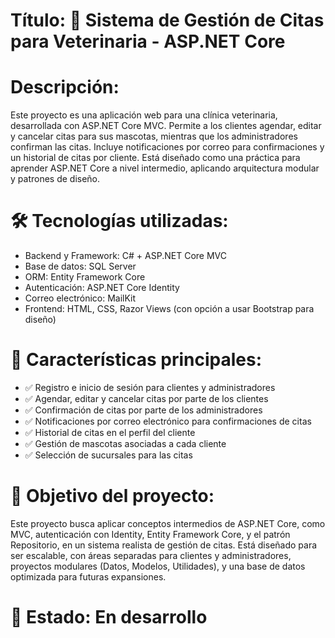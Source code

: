 # Título: 🐾 Sistema de Gestión de Citas para Veterinaria - ASP.NET Core

# Descripción:
Este proyecto es una aplicación web para una clínica veterinaria, desarrollada con ASP.NET Core MVC. Permite a los clientes agendar, editar y cancelar citas para sus mascotas, mientras que los administradores confirman las citas. Incluye notificaciones por correo para confirmaciones y un historial de citas por cliente. Está diseñado como una práctica para aprender ASP.NET Core a nivel intermedio, aplicando arquitectura modular y patrones de diseño.

# 🛠️ Tecnologías utilizadas:
- Backend y Framework: C# + ASP.NET Core MVC
- Base de datos: SQL Server
- ORM: Entity Framework Core
- Autenticación: ASP.NET Core Identity
- Correo electrónico: MailKit
- Frontend: HTML, CSS, Razor Views (con opción a usar Bootstrap para diseño)

# 📌 Características principales:
- ✅ Registro e inicio de sesión para clientes y administradores
- ✅ Agendar, editar y cancelar citas por parte de los clientes
- ✅ Confirmación de citas por parte de los administradores
- ✅ Notificaciones por correo electrónico para confirmaciones de citas
- ✅ Historial de citas en el perfil del cliente
- ✅ Gestión de mascotas asociadas a cada cliente
- ✅ Selección de sucursales para las citas

# 🚀 Objetivo del proyecto:
Este proyecto busca aplicar conceptos intermedios de ASP.NET Core, como MVC, autenticación con Identity, Entity Framework Core, y el patrón Repositorio, en un sistema realista de gestión de citas. Está diseñado para ser escalable, con áreas separadas para clientes y administradores, proyectos modulares (Datos, Modelos, Utilidades), y una base de datos optimizada para futuras expansiones.

# 📌 Estado: En desarrollo
